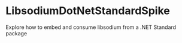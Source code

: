 # LibsodiumDotNetStandardSpike
Explore how to embed and consume libsodium from a .NET Standard package
